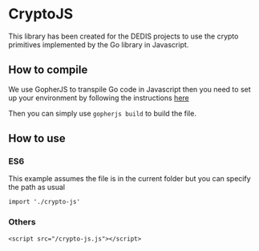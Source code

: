 # CryptoJS

This library has been created for the DEDIS projects to use the crypto 
primitives implemented by the Go library in Javascript.

## How to compile

We use GopherJS to transpile Go code in Javascript then you need to set
up your environment by following the instructions [here](https://github.com/gopherjs/gopherjs)

Then you can simply use `gopherjs build` to build the file.

## How to use

### ES6

This example assumes the file is in the current folder but you can
specify the path as usual
```
import './crypto-js'
```

### Others

```
<script src="/crypto-js.js"></script>
```